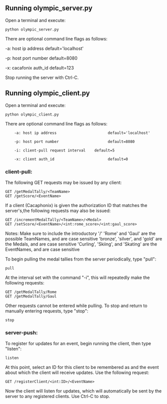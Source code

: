 ## Running olympic_server.py

Open a terminal and execute:
```
python olympic_server.py
```

There are optional command line flags as follows:

-a: host ip address  			default='localhost'

-p: host port number   			default=8080

-x: cacafonix auth_id     		default=123

Stop running the server with Ctrl-C.


## Running olympic_client.py

Open a terminal and execute:
```
python olympic_client.py
```

There are optional command line flags as follows:

		-a: host ip address   				      default='localhost'
		
		-p: host port number   				      default=8080
		
		-i: client-pull request interval    default=5
		
		-x: client auth_id     				      default=0
    
### client-pull:
The following GET requests may be issued by any client:
```
GET /getMedalTally/<TeamName>
GET /getScore/<EventName>
```
If a client (Cacaphonix) is given the authorization ID that matches the server's,the following requests may also be issued:
```
GET /incrementMedalTally/<TeamName>/<Medal>
GET /setScore/<EventName>/<int:rome_score>/<int:gaul_score>
```
Notes: 
Make sure to include the introductory '/' 
'Rome' and 'Gaul' are the possible TeamNames, and are case sensitive
'bronze', 'silver', and 'gold' are the Medals, and are case sensitive
'Curling', 'Skiing', and 'Skating' are the EventNames, and are case sensitive

To begin pulling the medal tallies from the server periodically, type "pull":
```
pull
```
At the interval set with the command "-i", this will repeatedly make the following requests:
```
GET /getMedalTally/Rome
GET /getMedalTally/Gaul
```
Other requests cannot be entered while pulling.
To stop and return to manually entering requests, type "stop":
```
stop
```

### server-push:
To register for updates for an event, begin running the client, then type "listen":
```
listen
```
At this point, select an ID for this client to be remembered as and the event about which the client will receive updates.
Use the following request:
```
GET /registerClient/<int:ID>/<EventName>
```
Now the client will listen for updates, which will automatically be sent by the server to any registered clients.
Use Ctrl-C to stop.

